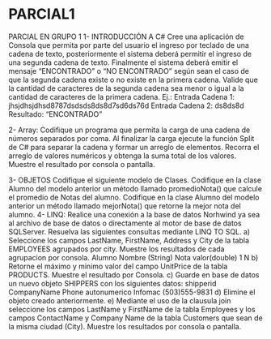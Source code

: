 # PARCIAL1
PARCIAL EN GRUPO 1
1- INTRODUCCIÓN A C#
Cree una aplicación de Consola que permita por parte del usuario el ingreso por teclado de
una cadena de texto, posteriormente el sistema deberá permitir el ingreso de una segunda
cadena de texto. Finalmente el sistema deberá emitir el mensaje “ENCONTRADO” o “NO
ENCONTRADO” según sean el caso de que la segunda cadena existe o no existe en la primera
cadena. Valide que la cantidad de caracteres de la segunda cadena sea menor o igual a la
cantidad de caracteres de la primera cadena.
Ej.:
Entrada Cadena 1: jhsjdhsjdhsd8787dsdsds8ds8d7sd6ds76d
Entrada Cadena 2: ds8ds8d
Resultado: “ENCONTRADO”


2- Array:
Codifique un programa que permita la carga de una cadena de números separados por
coma. Al finalizar la carga ejecute la función Split de C# para separar la cadena y formar un
arreglo de elementos. Recorra el arreglo de valores numéricos y obtenga la suma total de los
valores. Muestre el resultado por consola o pantalla.


3- OBJETOS
Codifique el siguiente modelo de Clases.
Codifique en la clase Alumno del modelo anterior un método llamado promedioNota() que
calcule el promedio de Notas del alumno.
Codifique en la clase Alumno del modelo anterior un método llamado mejorNota() que
retorne la mejor nota del alumno.
4- LINQ: Realice una conexión a la base de datos Norhwind ya sea al archivo de base de
datos o directamente al motor de base de datos SQLServer.
Resuelva las siguientes consultas mediante LINQ TO SQL.
a) Seleccione los campos LastName, FirstName, Address y City de la tabla EMPLOYEES
agrupados por city. Muestre los resultados de cada agrupacion por consola.
Alumno
Nombre (String)
Nota
valor(double) 1 N 
b) Retorne el máximo y minimo valor del campo UnitPrice de la tabla PRODUCTS.
Muestre el resultado por Consola.
c) Guarde en base de datos un nuevo objeto SHIPPERS con los siguientes datos:
shipperid CompanyName Phone
autonumerico Infomac (503)555-9831
d) Elimine el objeto creado anteriormente.
e) Mediante el uso de la clausula join seleccione los campos LastName y FirstName de la
tabla Employees y los campos ContactName y Company Name de la tabla Customers
que sean de la misma ciudad (City). Muestre los resultados por consola o pantalla. 
